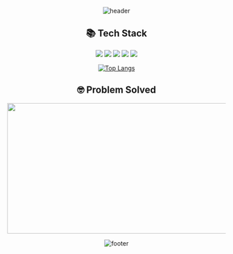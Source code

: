 
<div align=center>
  
![header](https://capsule-render.vercel.app/api?type=waving&color=F05138&height=180&text=YeongHyeon%20Kim&fontColor=ffffff)
</div>

<h2 align="center">📚 Tech Stack</h2>
<p align="center"> 
  <img src="https://img.shields.io/badge/Swift-F05138?style=round-square&logo=Swift&logoColor=white"/>
  <img src="https://img.shields.io/badge/UIKit-2396F3?style=round-square&logo=UIKit&logoColor=white"/>
  <img src="https://img.shields.io/badge/Combine-F05138?style=round-square&logo=Swift&logoColor=white"/>
  <img src="https://img.shields.io/badge/RxSwift-B7178C?style=round-square&logo=ReactiveX&logoColor=white"/>
  <img src="https://img.shields.io/badge/Alamofire-D63F1A?style=round-square&logo=Alamy&logoColor=white"/>
</p>

<div align=center>
  
[![Top Langs](https://github-readme-stats.vercel.app/api/top-langs/?username=k2645&layout=compact)](https://github.com/anuraghazra/github-readme-stats)


<h2>🤓 Problem Solved</h2>

<a href="https://www.solve-nyang.com"><img src="https://api.solve-nyang.com/compose/k2645" width="600" height="300"/></a>

</div>

<div align=center>
  
![footer](https://capsule-render.vercel.app/api?type=waving&color=F05138&height=130&section=footer)
</div>
